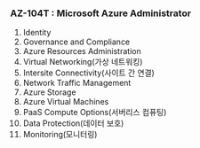 ### AZ-104T : Microsoft Azure Administrator

1. Identity
2. Governance and Compliance
3. Azure Resources Administration
4. Virtual Networking(가상 네트워킹)
5. Intersite Connectivity(사이트 간 연결)
6. Network Traffic Management
7. Azure Storage
8. Azure Virtual Machines
9. PaaS Compute Options(서버리스 컴퓨팅)
10. Data Protection(데이터 보호)
11. Monitoring(모니터링)
